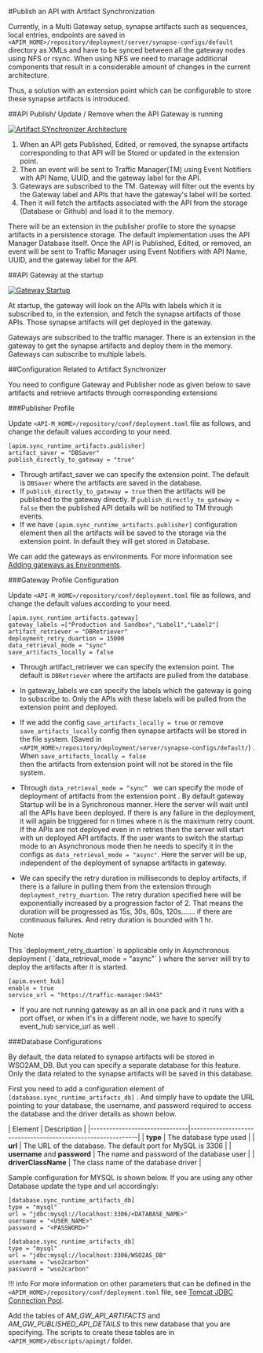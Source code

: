 #Publish an API with Artifact Synchronization

Currently, in a Multi Gateway setup, synapse artifacts such as sequences, local entries, endpoints are saved in
` <APIM_HOME>/repository/deployment/server/synapse-configs/default` directory as XMLs and have to be synced between all the gateway nodes using NFS or rsync. 
When using NFS we need to manage additional components that result in a considerable amount of changes in the current architecture.

Thus, a solution with an extension point which can be configurable to store these synapse artifacts is introduced.


##API Publish/ Update / Remove when the API Gateway is running

  [![Artifact SYnchronizer Architecture]({{base_path}}/assets/img/learn/artifact-synchronizer-architecture.png)]({{base_path}}/assets/img/learn/artifact-synchronizer-architecture.png)

1. When an API gets Published, Edited, or removed, the synapse artifacts corresponding to that API will be Stored or
 updated  in the extension point. 
2. Then an event will be sent to Traffic Manager(TM) using Event Notifiers with API Name, UUID, and the gateway label
 for the API.
3. Gateways are subscribed to the TM. Gateway will filter out the events by the Gateway label and APIs that have the
 gateway's label will be sorted. 
4. Then it will fetch the artifacts associated with the API from the storage (Database or Github) and load it to the
 memory.


There will be an extension in the publisher profile to store the synapse artifacts in a persistence storage. The default implementation uses the API Manager Database itself. Once the API is Published, Edited, or removed, an event will be sent to Traffic Manager using Event Notifiers with API Name, UUID, and the gateway label for the API. 


##API Gateway at the startup

  [![Gateway Startup]({{base_path}}/assets/img/learn/gateway-startup.png)]({{base_path}}/assets/img/learn/gateway-startup.png)
  
At startup, the gateway will look on the APIs with labels which it is subscribed to, in the extension, and fetch the synapse artifacts of those APIs. Those synapse artifacts will get deployed in the gateway.

Gateways are subscribed to the traffic manager. There is an extension in the gateway to get the synapse artifacts and deploy them in the memory. Gateways can subscribe to multiple labels.

##Configuration Related to Artifact Synchronizer

You need to configure Gateway and Publisher node as given below to save artifacts and retrieve artifacts through
corresponding extensions

###Publisher Profile 

Update `<API-M_HOME>/repository/conf/deployment.toml` file as follows, and change the default values according to your
 need. 

```
[apim.sync_runtime_artifacts.publisher]
artifact_saver = "DBSaver"
publish_directly_to_gateway = "true"
```

 - Through artifact_saver we can specify the extension point. The default is `DBSaver` where the artifacts are saved in
 the database.
 - If `publish_directly_to_gateway = true` then the artifacts will be published to the gateway directly. If
 `publish_directly_to_gateway = false` then the published API details will be notified to TM through events.
 - If we have `[apim.sync_runtime_artifacts.publisher]` configuration element then all the artifacts will be saved to
  the storage via the extension point. In default they will get stored in Database.
  
  We can add the gateways as environments. For more information see 
   [Adding gateways as Environments]({{base_path}}/learn/api-gateway/maintaining-separate-production-and-sandbox-gateways/).

###Gateway Profile Configuration

Update `<API-M_HOME>/repository/conf/deployment.toml` file as follows, and change the default values according to your
 need. 

```
[apim.sync_runtime_artifacts.gateway]
gateway_labels =["Production and Sandbox","Label1","Label2"]
artifact_retriever = "DBRetriever"
deployment_retry_duartion = 15000
data_retrieval_mode = "sync"
save_artifacts_locally = false
```

 - Through artifact_retriever we can specify the extension point. The default is `DBRetriever` where the artifacts are
  pulled from the database.
  
 - In gateway_labels we can specify the labels which the gateway is going to subscribe to. Only the APIs with these
  labels will be pulled from the extension point and deployed.
  
 - If we add the config `save_artifacts_locally = true` or remove `save_artifacts_locally` config  then synapse
  artifacts will be stored in the file system. (Saved in
   `<APIM_HOME>/repository/deployment/server/synapse-configs/default/`) . When `save_artifacts_locally = false`  
   then the artifacts from extension point will not be stored in the file system.
   
 - Through `data_retrieval_mode = “sync” ` we can specify the mode of deployment of artifacts from the extension point
 . By default gateway Startup will be in a Synchronous manner. Here the server will wait until all the APIs have been
  deployed. If there is any failure in the deployment, it will again be triggered for n times where n is the maximum
   retry count. If the APIs are not deployed even in n retries then the server will start with un deployed API artifacts.
   If the user wants to switch the startup mode to an Asynchronous mode then he needs to specify it in the configs as
  `data_retrieval_mode = "async"`. Here the server will be up, independent of the deployment of synapse artifacts in
   gateway.
   
 - We can specify the retry duration in milliseconds to deploy artifacts, if there is a failure in pulling them from the
  extension through `deployment_retry_duartion`. The retry duration specified here will be exponentially increased by a 
  progression factor of 2. That means the duration will be progressed as 15s, 30s, 60s, 120s……. if there are continuous
  failures. And retry duration is bounded with 1 hr.
  
  <html><div class="admonition note">
  <p class="admonition-title">Note</p>
  <p> This `deployment_retry_duartion` is  applicable only in Asynchronous deployment
  ( `data_retrieval_mode = "async"` ) 
   where the server will try to deploy the artifacts after it is started. </p>
  </div>
  </html>
   
```
[apim.event_hub] 
enable = true
service_url = "https://traffic-manager:9443"
```

 - If you are not running gateway as an all in one pack and it runs with a port offset, or when it's in a different
  node, we have to specify event_hub service_url as well .

###Database Configurations

By default, the data related to synapse artifacts will be stored in WSO2AM_DB. But you can specify a separate database 
for this feature. Only the data related to the synapse artifacts will be saved in this database.

First you need to add a configuration element of `[database.sync_runtime_artifacts_db]` . And simply have to update
the URL pointing to your database, the username, and password required to access the 
database and the driver details as shown below.

   | Element                       | Description                                                 |
    |-------------------------------|-------------------------------------------------------------|
    | **type**                      | The database type used                                      |
    | **url**                       | The URL of the database. The default port for MySQL is 3306 |
    | **username** and **password** | The name and password of the database user                  |
    | **driverClassName**           | The class name of the database driver                       |

Sample configuration for MYSQL is shown below. If you are using any other Database update the type and url
accordingly:

``` tab="Format"
[database.sync_runtime_artifacts_db]
type = "mysql"
url = "jdbc:mysql://localhost:3306/<DATABASE_NAME>"
username = "<USER_NAME>"
password = "<PASSWORD>"
```

``` tab="Example"
[database.sync_runtime_artifacts_db]
type = "mysql"
url = "jdbc:mysql://localhost:3306/WSO2AS_DB"
username = "wso2carbon"
password = "wso2carbon"
```

!!! info
    For more information on other parameters that can be defined in the 
    `<APIM_HOME>/repository/conf/deployment.toml` file, see [Tomcat JDBC Connection Pool](http://tomcat.apache.org/tomcat-7.0-doc/jdbc-pool.html#Tomcat_JDBC_Enhanced_Attributes).


Add the tables of *AM_GW_API_ARTIFACTS* and *AM_GW_PUBLISHED_API_DETAILS* to this new database that you are specifying. 
The scripts to create these tables are in `<APIM_HOME>/dbscripts/apimgt/` folder.

